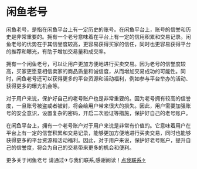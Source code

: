 # 闲鱼老号

闲鱼老号，是指在闲鱼平台上有一定历史的账号。在闲鱼平台上，账号的信誉和历史是非常重要的。拥有一个老号意味着在平台上有一定的信用积累和交易记录。闲鱼老号的优势在于其信誉度较高，更容易获得买家的信任，同时也更容易获得平台的推荐和曝光，有助于增加交易量和成交率。

拥有一个闲鱼老号，可以让用户更加方便地进行买卖交易。因为老号的信誉度较高，买家更愿意相信卖家的商品质量和诚信度，从而增加交易成功的可能性。同时，闲鱼老号还可以获得更多的平台资源和活动福利，例如参与平台举办的活动、获得更多的曝光机会等。

对于用户来说，保护好自己的老号账户也是非常重要的。因为老号拥有较高的信誉度，一旦账号被盗或者被封，将会给用户带来很大的损失。因此，用户需要加强账号的安全意识，设置复杂的密码，开启二次验证等措施，保护好自己的老号账户。

在闲鱼平台上，拥有一个老号账户对于用户来说是非常有价值的。它意味着用户在平台上有一定的信誉积累和交易记录，能够更加方便地进行买卖交易，同时也能够获得更多的平台资源和活动福利。因此，对于用户来说，保护好老号账户，提升自己的信誉度，将会为自己的交易带来更多的机会和便利。

更多关于闲鱼老号 请通过✈与我们联系,感谢阅读！[点我联系✈](https://ai.G208.com)